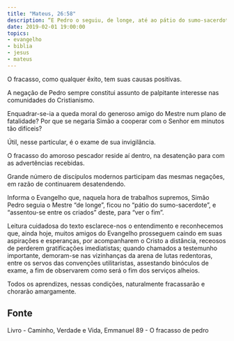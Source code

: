 ```yaml
---
title: "Mateus, 26:58"
description: “E Pedro o seguiu, de longe, até ao pátio do sumo-sacerdote e, entrando, assentou-se entre os criados para ver o fim.”
date: 2019-02-01 19:00:00
topics: 
- evangelho
- biblia
- jesus
- mateus
---
```


O fracasso, como qualquer êxito, tem suas causas positivas.

A negação de Pedro sempre constitui assunto de palpitante interesse nas
comunidades do Cristianismo.

Enquadrar-se-ia a queda moral do generoso amigo do Mestre num plano
de fatalidade? Por que se negaria Simão a cooperar com o Senhor em minutos
tão difíceis?

Útil, nesse particular, é o exame de sua invigilância.

O fracasso do amoroso pescador reside aí dentro, na desatenção para com
as advertências recebidas.

Grande número de discípulos modernos participam das mesmas negações,
em razão de continuarem desatendendo.

Informa o Evangelho que, naquela hora de trabalhos supremos, Simão
Pedro seguia o Mestre “de longe”, ficou no “pátio do sumo-sacerdote”, e
“assentou-se entre os criados” deste, para “ver o fim”.

Leitura cuidadosa do texto esclarece-nos o entendimento e reconhecemos
que, ainda hoje, muitos amigos do Evangelho prosseguem caindo em suas
aspirações e esperanças, por acompanharem o Cristo a distância, receosos de
perderem gratificações imediatistas; quando chamados a testemunho
importante, demoram-se nas vizinhanças da arena de lutas redentoras, entre
os servos das convenções utilitaristas, assestando binóculos de exame, a fim
de observarem como será o fim dos serviços alheios.

Todos os aprendizes, nessas condições, naturalmente fracassarão e
chorarão amargamente.


## Fonte
Livro - Caminho, Verdade e Vida, Emmanuel
89 - O fracasso de pedro
